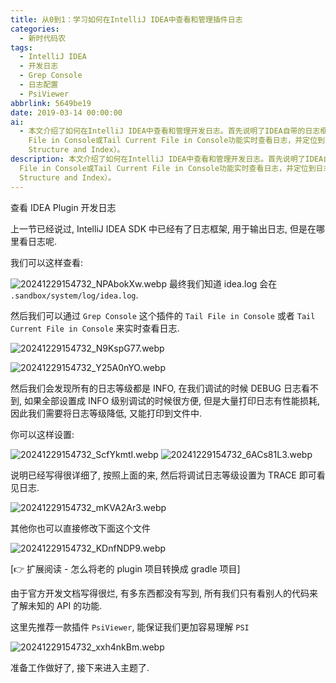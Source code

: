 ```yaml
---
title: 从0到1：学习如何在IntelliJ IDEA中查看和管理插件日志
categories:
  - 新时代码农
tags:
  - IntelliJ IDEA
  - 开发日志
  - Grep Console
  - 日志配置
  - PsiViewer
abbrlink: 5649be19
date: 2019-03-14 00:00:00
ai:
  - 本文介绍了如何在IntelliJ IDEA中查看和管理开发日志。首先说明了IDEA自带的日志框架以及查看方法，包括使用Grep Console插件的Tail
    File in Console或Tail Current File in Console功能实时查看日志，并定位到日志文件idea.log的位置。文章还详细解释了如何调整日志级别以优化性能和调试效率，通过设置为TRACE级别可以获取更多详细的调试信息。此外，提到了修改配置文件作为替代方法。最后推荐了一款名为PsiViewer的插件，帮助开发者更好地理解PSI（Program
    Structure and Index）。
description: 本文介绍了如何在IntelliJ IDEA中查看和管理开发日志。首先说明了IDEA自带的日志框架以及查看方法，包括使用Grep Console插件的Tail
  File in Console或Tail Current File in Console功能实时查看日志，并定位到日志文件idea.log的位置。文章还详细解释了如何调整日志级别以优化性能和调试效率，通过设置为TRACE级别可以获取更多详细的调试信息。此外，提到了修改配置文件作为替代方法。最后推荐了一款名为PsiViewer的插件，帮助开发者更好地理解PSI（Program
  Structure and Index）。
---
```


查看 IDEA Plugin 开发日志

上一节已经说过, IntelliJ IDEA SDK 中已经有了日志框架, 用于输出日志, 但是在哪里看日志呢.

我们可以这样查看:

![20241229154732_NPAbokXw.webp](20241229154732_NPAbokXw.webp)
最终我们知道 idea.log 会在 `.sandbox/system/log/idea.log`.

然后我们可以通过 `Grep Console` 这个插件的 `Tail File in Console` 或者 `Tail Current File in Console` 来实时查看日志.

![20241229154732_N9KspG77.webp](20241229154732_N9KspG77.webp)

![20241229154732_Y25A0nYO.webp](20241229154732_Y25A0nYO.webp)

然后我们会发现所有的日志等级都是 INFO, 在我们调试的时候 DEBUG 日志看不到, 如果全部设置成 INFO 级别调试的时候很方便, 但是大量打印日志有性能损耗,
因此我们需要将日志等级降低, 又能打印到文件中.

你可以这样设置:

![20241229154732_ScfYkmtI.webp](20241229154732_ScfYkmtI.webp)
![20241229154732_6ACs81L3.webp](20241229154732_6ACs81L3.webp)

说明已经写得很详细了, 按照上面的来, 然后将调试日志等级设置为 TRACE 即可看见日志.

![20241229154732_mKVA2Ar3.webp](20241229154732_mKVA2Ar3.webp)

其他你也可以直接修改下面这个文件

![20241229154732_KDnfNDP9.webp](20241229154732_KDnfNDP9.webp)

[👉 扩展阅读 - 怎么将老的 plugin 项目转换成 gradle 项目]

由于官方开发文档写得很烂, 有多东西都没有写到, 所有我们只有看别人的代码来了解未知的 API 的功能.

这里先推荐一款插件 `PsiViewer`, 能保证我们更加容易理解 `PSI`

![20241229154732_xxh4nkBm.webp](20241229154732_xxh4nkBm.webp)

准备工作做好了, 接下来进入主题了.
